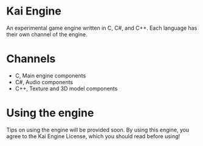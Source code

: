# Kai Engine
An experimental game engine written in C, C#, and C++. Each language has their own channel of the engine.
# Channels
- C, Main engine components
- C#, Audio components
- C++, Texture and 3D model components
# Using the engine
Tips on using the engine will be provided soon. By using this engine, you agree to the Kai Engine License, which you should read before using!
